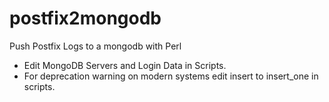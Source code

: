 # postfix2mongodb
Push Postfix Logs to a mongodb with Perl

- Edit MongoDB Servers and Login Data in Scripts. 
- For deprecation warning on modern systems edit insert to insert_one in scripts.
